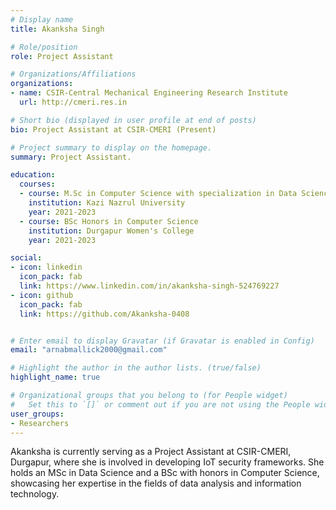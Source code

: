 ```yaml
---
# Display name
title: Akanksha Singh

# Role/position
role: Project Assistant

# Organizations/Affiliations
organizations:
- name: CSIR-Central Mechanical Engineering Research Institute
  url: http://cmeri.res.in

# Short bio (displayed in user profile at end of posts)
bio: Project Assistant at CSIR-CMERI (Present)

# Project summary to display on the homepage.
summary: Project Assistant. 

education:
  courses:
  - course: M.Sc in Computer Science with specialization in Data Science
    institution: Kazi Nazrul University
    year: 2021-2023
  - course: BSc Honors in Computer Science
    institution: Durgapur Women's College
    year: 2021-2023

social:
- icon: linkedin
  icon_pack: fab
  link: https://www.linkedin.com/in/akanksha-singh-524769227
- icon: github
  icon_pack: fab
  link: https://github.com/Akanksha-0408


# Enter email to display Gravatar (if Gravatar is enabled in Config)
email: "arnabmallick2000@gmail.com"

# Highlight the author in the author lists. (true/false)
highlight_name: true

# Organizational groups that you belong to (for People widget)
#   Set this to `[]` or comment out if you are not using the People widget.
user_groups:
- Researchers
---
```


Akanksha is currently serving as a Project Assistant at CSIR-CMERI, Durgapur, where she is involved in developing IoT security frameworks. She holds an MSc in Data Science and a BSc with honors in Computer Science, showcasing her expertise in the fields of data analysis and information technology.  
